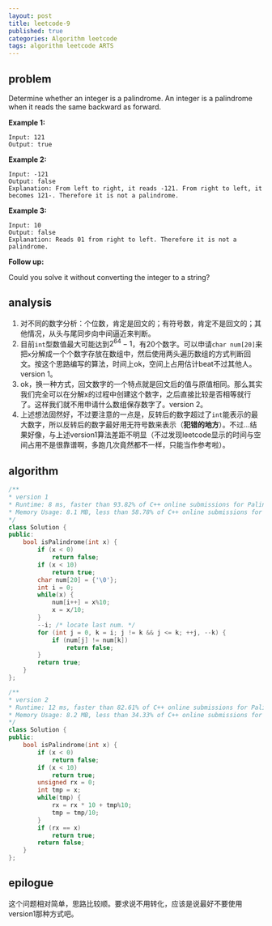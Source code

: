 ```yaml
---
layout: post
title: leetcode-9
published: true
categories: Algorithm leetcode
tags: algorithm leetcode ARTS
---
```


## problem

Determine whether an integer is a palindrome. An integer is a palindrome when it reads the same backward as forward.

**Example 1:**

```
Input: 121
Output: true
```

**Example 2:**

```
Input: -121
Output: false
Explanation: From left to right, it reads -121. From right to left, it becomes 121-. Therefore it is not a palindrome.
```

**Example 3:**

```
Input: 10
Output: false
Explanation: Reads 01 from right to left. Therefore it is not a palindrome.
```

**Follow up:**

Could you solve it without converting the integer to a string?

## analysis

1. 对不同的数字分析：个位数，肯定是回文的；有符号数，肯定不是回文的；其他情况，从头与尾同步向中间逼近来判断。
2. 目前`int`型数值最大可能达到$2^{64}-1$，有20个数字。可以申请`char num[20]`来把`x`分解成一个个数字存放在数组中，然后使用两头遍历数组的方式判断回文。按这个思路编写的算法，时间上ok，空间上占用估计beat不过其他人。version 1。
3. ok，换一种方式，回文数字的一个特点就是回文后的值与原值相同。那么其实我们完全可以在分解x的过程中创建这个数字，之后直接比较是否相等就行了。这样我们就不用申请什么数组保存数字了。version 2。
4. 上述想法固然好，不过要注意的一点是，反转后的数字超过了`int`能表示的最大数字，所以反转后的数字最好用无符号数来表示（**犯错的地方**）。不过...结果好像，与上述version1算法差距不明显（不过发现leetcode显示的时间与空间占用不是很靠谱啊，多跑几次竟然都不一样，只能当作参考啦）。

## algorithm 

```c++
/** 
* version 1
* Runtime: 8 ms, faster than 93.82% of C++ online submissions for Palindrome Number.
* Memory Usage: 8.1 MB, less than 58.78% of C++ online submissions for Palindrome Number.
*/
class Solution {
public:
    bool isPalindrome(int x) {
        if (x < 0)
            return false;
        if (x < 10)
            return true;
        char num[20] = {'\0'};
        int i = 0;
        while(x) {
            num[i++] = x%10;
            x = x/10;
        }
        --i; /* locate last num. */
        for (int j = 0, k = i; j != k && j <= k; ++j, --k) {
            if (num[j] != num[k])
                return false;
        }
        return true;
    }
};
```

```c++
/**
* version 2
* Runtime: 12 ms, faster than 82.61% of C++ online submissions for Palindrome Number.
* Memory Usage: 8.2 MB, less than 34.33% of C++ online submissions for Palindrome Number.
*/
class Solution {
public:
    bool isPalindrome(int x) {
        if (x < 0)
            return false;
        if (x < 10)
            return true;
        unsigned rx = 0;
        int tmp = x;
        while(tmp) {
            rx = rx * 10 + tmp%10;
            tmp = tmp/10;
        }
        if (rx == x)
            return true;
        return false;
    }
};
```



## epilogue

这个问题相对简单，思路比较顺。要求说不用转化，应该是说最好不要使用version1那种方式吧。

